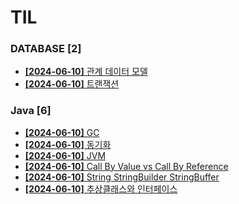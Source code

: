 # TIL
 
### DATABASE [2]
- [**[2024-06-10]**  관계 데이터 모델](https://github.com/A-lass/TIL/blob/main/DATABASE/관계_데이터_모델.md)
- [**[2024-06-10]**  트랜잭션](https://github.com/A-lass/TIL/blob/main/DATABASE/트랜잭션.md)
### Java [6]
- [**[2024-06-10]**  GC](https://github.com/A-lass/TIL/blob/main/Java/GC.md)
- [**[2024-06-10]**  동기화](https://github.com/A-lass/TIL/blob/main/Java/동기화.md)
- [**[2024-06-10]**  JVM](https://github.com/A-lass/TIL/blob/main/Java/JVM.md)
- [**[2024-06-10]**  Call By Value vs Call By Reference](https://github.com/A-lass/TIL/blob/main/Java/Call_By_Value_vs_Call_By_Reference.md)
- [**[2024-06-10]**  String StringBuilder StringBuffer](https://github.com/A-lass/TIL/blob/main/Java/String_StringBuilder_StringBuffer.md)
- [**[2024-06-10]**  추상클래스와 인터페이스](https://github.com/A-lass/TIL/blob/main/Java/추상클래스와_인터페이스.md)
